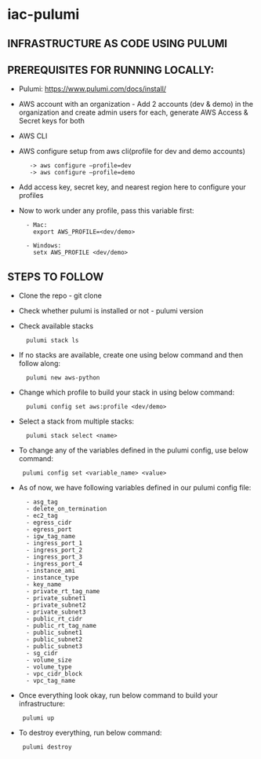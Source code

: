 # iac-pulumi
## INFRASTRUCTURE AS CODE USING PULUMI

## PREREQUISITES FOR RUNNING LOCALLY:
- Pulumi: https://www.pulumi.com/docs/install/
- AWS account with an organization - Add 2 accounts (dev & demo) in the organization and create admin users for each, generate AWS Access & Secret keys for both
- AWS CLI
- AWS configure setup from aws cli(profile for dev and demo accounts)

         -> aws configure –profile=dev
         -> aws configure –profile=demo
- Add access key, secret key, and nearest region here to configure your profiles
- Now to work under any profile, pass this variable first:

        - Mac:
          export AWS_PROFILE=<dev/demo>

        - Windows:
          setx AWS_PROFILE <dev/demo>


## STEPS TO FOLLOW
- Clone the repo - git clone <link>
- Check whether pulumi is installed or not - pulumi version
- Check available stacks 
       
        pulumi stack ls
- If no stacks are available, create one using below command and then follow along:

        pulumi new aws-python
- Change which profile to build your stack in using below command:
        
        pulumi config set aws:profile <dev/demo>
- Select a stack from multiple stacks:
        
        pulumi stack select <name>
- To change any of the variables defined in the pulumi config, use below command:


       pulumi config set <variable_name> <value>

- As of now, we have following variables defined in our pulumi config file:

        - asg_tag
        - delete_on_termination
        - ec2_tag
        - egress_cidr
        - egress_port
        - igw_tag_name
        - ingress_port_1
        - ingress_port_2
        - ingress_port_3
        - ingress_port_4
        - instance_ami
        - instance_type
        - key_name
        - private_rt_tag_name
        - private_subnet1
        - private_subnet2
        - private_subnet3
        - public_rt_cidr
        - public_rt_tag_name
        - public_subnet1
        - public_subnet2
        - public_subnet3
        - sg_cidr
        - volume_size
        - volume_type
        - vpc_cidr_block
        - vpc_tag_name

- Once everything look okay, run below command to build your infrastructure:
        
       pulumi up
- To destroy everything, run below command:
        
       pulumi destroy
